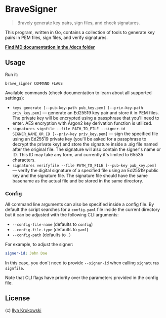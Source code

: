 # BraveSigner

> Bravely generate key pairs, sign files, and check signatures.

This program, written in Go, contains a collection of tools to generate key pairs in PEM files, sign files, and verify signatures.

**[Find MD documentation in the /docs folder](./docs/brave_signer.md)**

## Usage

Run it:

```
brave_signer COMMAND FLAGS
```


Available commands (check documentation to learn about all supported settings):

* `keys generate [--pub-key-path pub_key.pem] [--priv-key-path priv_key.pem]` — generate an Ed25519 key pair and store it in PEM files. The private key will be encrypted using a passphrase that you'll need to enter. AES encryption with Argon2 key derivation function is utilized.
* `signatures signfile --file PATH_TO_FILE --signer-id SIGNER_NAME_OR_ID [--priv-key priv_key.pem]` — sign the specified file using an Ed25519 private key (you'll be asked for a passphrase to decrypt the private key) and store the signature inside a .sig file named after the original file. The signature will also contain the signer's name or ID. This ID may take any form, and currently it's limited to 65535 characters.
* `signatures verifyfile --file PATH_TO_FILE [--pub-key pub_key.pem]` — verify the digital signature of a specified file using an Ed25519 public key and the signature file. The signature file should have the same basename as the actual file and be stored in the same directory.

### Config

All command line arguments can also be specified inside a config file. By default the script searches for a `config.yaml` file inside the current directory but it can be adjusted with the following CLI arguments:

* `--config-file-name` (defaults to `config`)
* `--config-file-type` (defaults to `yaml`)
* `--config-path` (defaults to `.`)

For example, to adjust the signer:

```yaml
signer-id: John Doe
```

In this case, you don't need to provide `--signer-id` when calling `signatures signfile`.

Note that CLI flags have priority over the parameters provided in the config file.

## License

(c) [Ilya Krukowski](https://bodrovis.tech)
